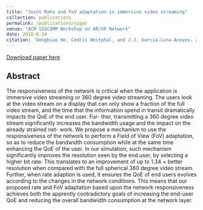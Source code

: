 ```yaml
---
title: "Joint Rate and FoV adaptation in immersive video streaming"
collection: publications
permalink: /publications/sigar
venue: "ACM SIGCOMM Workshop on AR/VR Network"
date: 2018-8-24
citation: 'Dongbiao He, Cedric Westphal, and J.J. Garcia-Luna-Aceves. 2018. Joint Rate and FoV adaptation in immersive video streaming. In SIGCOMM Workshop on AR/VR Network, August 24, 2018, Budapest, Hungary'
---
```

[Download paper here](https://herbdb.github.io/files/sigar.pdf)

## Abstract
The responsiveness of the network is critical when the application is immersive video streaming or 360 degree video streaming. The users look at the video stream on a display that can only show a fraction of the full video stream, and the time that the information spend in transit dramatically impacts the QoE of the end user. Fur- ther, transmitting a 360 degree video stream significantly increases the bandwidth usage and the impact on the already strained net- work. We propose a mechanism to use the responsiveness of the network to perform a Field of View (FoV) adaptation, so as to reduce the bandwidth consumption while at the same time enhancing the QoE of the user. In our simulation, such mechanism significantly improves the resolution seen by the end user, by selecting a higher bit rate. This translates to an improvement of up to 1.34 × better resolution when compared with the full spherical 360 degree video stream. Further, when rate adaption is used, it ensures the QoE of end users evolves according to the changes in the network conditions. This means that our proposed rate and FoV adaptation based upon the network responsiveness achieves both the apprently contradictory goals of increasing the end-user QoE and reducing the overall bandwidth consumption at the network layer.